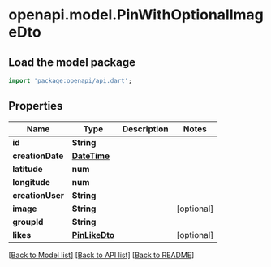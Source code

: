 # openapi.model.PinWithOptionalImageDto

## Load the model package
```dart
import 'package:openapi/api.dart';
```

## Properties
Name | Type | Description | Notes
------------ | ------------- | ------------- | -------------
**id** | **String** |  | 
**creationDate** | [**DateTime**](DateTime.md) |  | 
**latitude** | **num** |  | 
**longitude** | **num** |  | 
**creationUser** | **String** |  | 
**image** | **String** |  | [optional] 
**groupId** | **String** |  | 
**likes** | [**PinLikeDto**](PinLikeDto.md) |  | [optional] 

[[Back to Model list]](../README.md#documentation-for-models) [[Back to API list]](../README.md#documentation-for-api-endpoints) [[Back to README]](../README.md)


